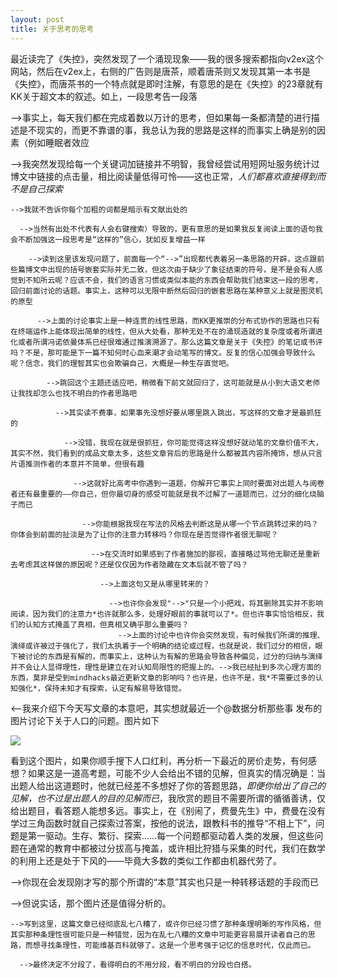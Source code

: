 ```yaml
---
layout: post
title: 关于思考的思考
---
```


最近读完了《失控》，突然发现了一个涌现现象——我的很多搜索都指向v2ex这个网站，然后在v2ex上，右侧的广告则是唐茶，顺着唐茶则又发现其第一本书是《失控》，而唐茶书的一个特点就是即时注解，有意思的是在《失控》的23章就有KK关于超文本的叙述。如上，一段思考告一段落

-->事实上，每天我们都在完成着数以万计的思考，但如果每一条都清楚的进行描述是不现实的，而更不靠谱的事，我总认为我的思路是这样的而事实上确是别的因素（例如睡眠者效应

  -->我突然发现给每一个关键词加链接并不明智，我曾经尝试用短网址服务统计过博文中链接的点击量，相比阅读量低得可怜——这也正常，*人们都喜欢直接得到而不是自己探索*

    -->我就不告诉你每个加粗的词都是暗示有文献出处的
      
      -->当然有出处不代表有人会右键搜索）导致的，更有意思的是如果我反复阅读上面的语句我会不断加强这一段思考是“这样的”信心，犹如反复增益一样
        
        -->读到这里该发现问题了，前面每一个“-->”出现都代表着另一条思路的开辟，这点跟前些篇博文中出现的括号嵌套实际并无二致，但这次由于缺少了象征结束的符号，是不是会有人感觉到不知所云呢？应该不会，我们的语言习惯或类似本能的东西会帮助我们结束这一段的思考，回归前面讨论的话题。事实上，这种可以无限中断然后回归的嵌套思路在某种意义上就是图灵机的原型
        
          -->上面的讨论事实上是一种连贯的线性思路，而KK更推崇的分布式协作的思路也只有在终端运作上能体现出简单的线性，但从大处看，那种无处不在的涌现造就的复杂度或者所谓进化或者所谓冯诺依曼体系已经很难通过推演溯源了。那么这篇文章是关于《失控》的笔记或书评吗？不是，那可能是下一篇不知何时心血来潮才会动笔写的博文。反复的信心加强会导致什么呢？信念，我们的理智其实也会欺骗自己，大概是一种生存直觉吧。

            -->跳回这个主题还适应吧，稍微看下前文就回归了，这可能就是从小到大语文老师让我找却怎么也找不明白的作者思路吧
            
              -->其实读不费事，如果事先没想好要从哪里跳入跳出，写这样的文章才是最抓狂的
                
                -->没错，我现在就是很抓狂，你可能觉得这样没想好就动笔的文章价值不大，其实不然，我们看到的成品文章太多，这些文章背后的思路是什么都被其内容所掩饰，想从只言片语推测作者的本意并不简单，但很有趣
                  
                  -->这就好比高考中你遇到一道题，你解开它事实上同时要面对出题人与阅卷者还有最重要的——你自己，但你最切身的感受可能就是我不过解了一道题而已，过分的细化烧脑子而已
                    
                    -->你能根据我现在写法的风格去判断这是从哪一个节点跳转过来的吗？你体会到前面的扯淡是为了让你的注意力转移吗？你现在是否觉得作者很无聊呢？
                      
                      -->在交流时如果感到了作者施加的鄙视，直接略过骂他无聊还是重新去考虑其这样做的原因呢？还是仅仅因为作者隐藏在文本后就不管了吗？
                        
                        -->上面这句又是从哪里转来的？
                          
                          -->也许你会发现"-->"只是一个小把戏，将其删除其实并不影响阅读，因为我们的注意力*也许就那么多，处理好眼前的事就可以了*。但也许事实恰恰相反，我们的认知方式掩盖了真相，但真相又确乎那么重要吗？
                            -->上面的讨论中也许你会突然发现，有时候我们所谓的推理、演绎或许被过于强化了，我们太执着于一个明确的结论或过程，也就是说，我们过分的相信，眼下被讨论的东西是有解的，而事实上，这种认为有解的思路会导致各种偏见，过分的归纳与演绎并不会让人显得理性，理性是建立在对认知局限性的把握上的。-->我已经扯到多次心理方面的东西，莫非是受到mindhacks最近更新文章的影响吗？也许是，也许不是，我*不需要过多的认知强化*，保持未知才有探索，认定有解易导致错觉。

<--我来介绍下今天写文章的本意吧，其实想就最近一个@数据分析那些事 发布的图片讨论下关于人口的问题。图片如下

![](http://yufree.github.io/blogcn/figure/population.gif)

看到这个图片，如果你顺手搜下人口红利，再分析一下最近的房价走势，有何感想？如果这是一道高考题，可能不少人会给出不错的见解，但真实的情况确是：当出题人给出这道题时，他就已经差不多想好了你的答题思路，*即便你给出了自己的见解，也不过是出题人的目的见解而已*，我欣赏的题目不需要所谓的循循善诱，仅给出题目，看答题人能想多远。事实上，在《别闹了，费曼先生》中，费曼在没有学过三角函数时就自己探索过答案，按他的说法，跟教科书的推导“不相上下”，问题是第一驱动。生存、繁衍、探索……每一个问题都驱动着人类的发展，但这些问题在通常的教育中都被过分拔高与掩盖，或许相比狩猎与采集的时代，我们在数学的利用上还是处于下风的——毕竟大多数的类似工作都由机器代劳了。

-->你现在会发现刚才写的那个所谓的“本意”其实也只是一种转移话题的手段而已
  
  -->但说实话，那个图片还是值得分析的。
  
    -->写到这里，这篇文章已经彻底乱七八糟了，或许你已经习惯了那种条理明晰的写作风格，但其实那种条理性很可能只是一种错觉，因为在乱七八糟的文章中可能更容易展开读者自己的思路，而想寻找条理性，可能维基百科就够了。这是一个思考强于记忆的信息时代，仅此而已。
      
      -->最终决定不分段了，看得明白的不用分段，看不明白的分段也白搭。